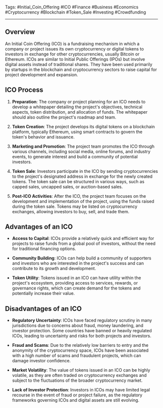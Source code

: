 Tags: #Initial_Coin_Offering #ICO #Finance #Business #Economics #Cryptocurrency #Blockchain #Token_Sale #Investing #Crowdfunding

---

## Overview

An Initial Coin Offering (ICO) is a fundraising mechanism in which a company or project issues its own cryptocurrency or digital tokens to investors in exchange for other cryptocurrencies, usually Bitcoin or Ethereum. ICOs are similar to Initial Public Offerings (IPOs) but involve digital assets instead of traditional shares. They have been used primarily by startups in the blockchain and cryptocurrency sectors to raise capital for project development and expansion.

## ICO Process

1.  **Preparation**: The company or project planning for an ICO needs to develop a whitepaper detailing the project's objectives, technical aspects, token distribution, and allocation of funds. The whitepaper should also outline the project's roadmap and team.
    
2.  **Token Creation**: The project develops its digital tokens on a blockchain platform, typically Ethereum, using smart contracts to govern the token's behavior and issuance.
    
3.  **Marketing and Promotion**: The project team promotes the ICO through various channels, including social media, online forums, and industry events, to generate interest and build a community of potential investors.
    
4.  **Token Sale**: Investors participate in the ICO by sending cryptocurrencies to the project's designated address in exchange for the newly created tokens. The token sale can be structured in various ways, such as capped sales, uncapped sales, or auction-based sales.
    
5.  **Post-ICO Activities**: After the ICO, the project team focuses on the development and implementation of the project, using the funds raised during the token sale. Tokens may be listed on cryptocurrency exchanges, allowing investors to buy, sell, and trade them.
    

## Advantages of an ICO

-   **Access to Capital**: ICOs provide a relatively quick and efficient way for projects to raise funds from a global pool of investors, without the need for traditional financing options.
    
-   **Community Building**: ICOs can help build a community of supporters and investors who are interested in the project's success and can contribute to its growth and development.
    
-   **Token Utility**: Tokens issued in an ICO can have utility within the project's ecosystem, providing access to services, rewards, or governance rights, which can create demand for the tokens and potentially increase their value.
    

## Disadvantages of an ICO

-   **Regulatory Uncertainty**: ICOs have faced regulatory scrutiny in many jurisdictions due to concerns about fraud, money laundering, and investor protection. Some countries have banned or heavily regulated ICOs, leading to uncertainty and risks for both projects and investors.
    
-   **Fraud and Scams**: Due to the relatively low barriers to entry and the anonymity of the cryptocurrency space, ICOs have been associated with a high number of scams and fraudulent projects, which can damage investor confidence.
    
-   **Market Volatility**: The value of tokens issued in an ICO can be highly volatile, as they are often traded on cryptocurrency exchanges and subject to the fluctuations of the broader cryptocurrency market.
    
-   **Lack of Investor Protection**: Investors in ICOs may have limited legal recourse in the event of fraud or project failure, as the regulatory frameworks governing ICOs and digital assets are still evolving.